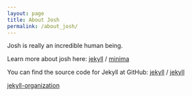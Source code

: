 ```yaml
---
layout: page
title: About Josh
permalink: /about_josh/
---
```


Josh is really an incredible human being.

Learn more about josh here:
[jekyll][jekyll-organization] /
[minima](https://github.com/jekyll/minima)

You can find the source code for Jekyll at GitHub:
[jekyll][jekyll-organization] /
[jekyll](https://avatars3.githubusercontent.com/u/18710964?s=400&u=98a95b366a00f2e7d0e517168d5967fb119ab4cb&v=4)


[jekyll-organization]: https://github.com/jekyll
[jekyll-organization]